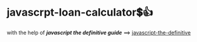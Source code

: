 # javascrpt-loan-calculator:heavy_dollar_sign::+1:                                                                                                                                                                                                                                                                                                          
with the help of **_javascript the definitive guide_** ==>
<a href="https://www.oreilly.com/library/view/javascript-the-definitive/0596101996/">javascript-the-definitive</a>
 
